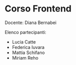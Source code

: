 # Corso Frontend

Docente: Diana Bernabei

Elenco partecipanti: 
- Lucia Catte
- Federica Iuvara
- Mattia Schifano
- Miriam Reho